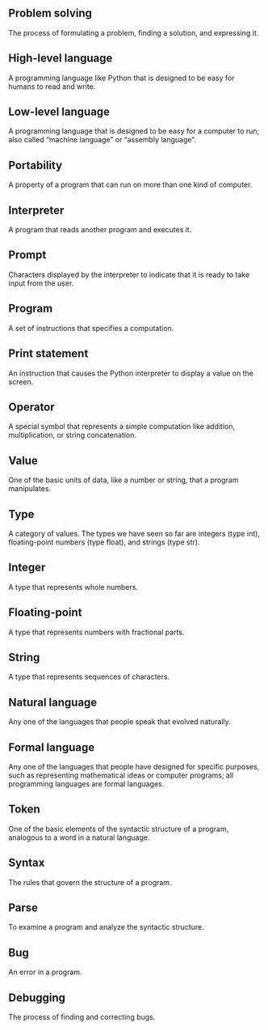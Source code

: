 ## Problem solving
The process of formulating a problem, finding a solution, and expressing it.

## High-level language
A programming language like Python that is designed to be easy for humans to read and write.

## Low-level language
A programming language that is designed to be easy for a computer to run; also called “machine language” or “assembly language”.

## Portability
A property of a program that can run on more than one kind of computer.

## Interpreter
A program that reads another program and executes it.

## Prompt
Characters displayed by the interpreter to indicate that it is ready to take input from the user.

## Program
A set of instructions that specifies a computation.

## Print statement
An instruction that causes the Python interpreter to display a value on the screen.

## Operator
A special symbol that represents a simple computation like addition, multiplication, or string concatenation.

## Value
One of the basic units of data, like a number or string, that a program manipulates.

## Type
A category of values. The types we have seen so far are integers (type int), floating-point numbers (type float), and strings (type str).

## Integer
A type that represents whole numbers.

## Floating-point
A type that represents numbers with fractional parts.

## String
A type that represents sequences of characters.

## Natural language
Any one of the languages that people speak that evolved naturally.

## Formal language
Any one of the languages that people have designed for specific purposes, such as representing mathematical ideas or computer programs; all programming languages are formal languages.

## Token
One of the basic elements of the syntactic structure of a program, analogous to a word in a natural language.

## Syntax
The rules that govern the structure of a program.

## Parse
To examine a program and analyze the syntactic structure.

## Bug
An error in a program.

## Debugging
The process of finding and correcting bugs.
